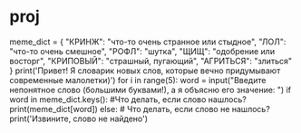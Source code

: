 # proj
meme_dict = {
            "КРИНЖ": "что-то очень странное или стыдное",
            "ЛОЛ": "что-то очень смешное",
            "РОФЛ": "шутка",
            "ЩИЩ": "одобрение или восторг",
            "КРИПОВЫЙ": "страшный, пугающий",
            "АГРИТЬСЯ": "злиться"
            }
print('Привет! Я словарик новых слов, которые вечно придумывают современные малолетки)')
for i in range(5):
    word = input("Введите непонятное слово (большими буквами!), а я объясню его значение: ")
    if word in meme_dict.keys():
        #Что делать, если слово нашлось?
        print(meme_dict[word])
    else:
        # Что делать, если слово не нашлось?
        print('Извините, слово не найдено')
